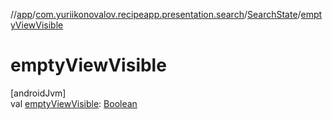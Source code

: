 //[app](../../../index.md)/[com.yuriikonovalov.recipeapp.presentation.search](../index.md)/[SearchState](index.md)/[emptyViewVisible](empty-view-visible.md)

# emptyViewVisible

[androidJvm]\
val [emptyViewVisible](empty-view-visible.md): [Boolean](https://kotlinlang.org/api/latest/jvm/stdlib/kotlin/-boolean/index.html)
